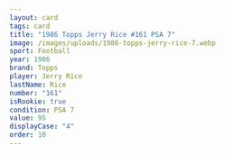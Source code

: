 ```yaml
---
layout: card
tags: card
title: "1986 Topps Jerry Rice #161 PSA 7"
image: /images/uploads/1986-topps-jerry-rice-7.webp
sport: Football
year: 1986
brand: Topps
player: Jerry Rice
lastName: Rice
number: "161"
isRookie: true
condition: PSA 7
value: 95
displayCase: "4"
order: 10
---
```

